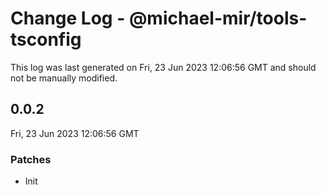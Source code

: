 # Change Log - @michael-mir/tools-tsconfig

This log was last generated on Fri, 23 Jun 2023 12:06:56 GMT and should not be manually modified.

## 0.0.2
Fri, 23 Jun 2023 12:06:56 GMT

### Patches

- Init

